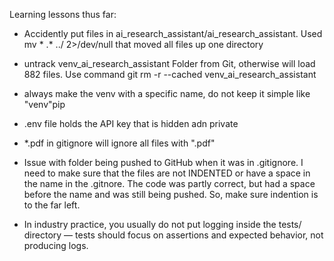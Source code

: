 Learning lessons thus far:

- Accidently put files in ai_research_assistant/ai_research_assistant. Used mv * .* ../ 2>/dev/null
that moved all files up one directory
- untrack venv_ai_research_assistant Folder from Git, otherwise will load 882 files. Use command git rm -r --cached venv_ai_research_assistant
- always make the venv with a specific name, do not keep it simple like "venv"pip
- .env file holds the API key that is hidden adn private
- *.pdf in gitignore will ignore all files with ".pdf"


- Issue with folder being pushed to GitHub when it was in .gitignore. I need to make sure that the files are not INDENTED or have a space in the name in the .gitnore. The code was partly correct, but had a space before the name and was still being pushed. So, make sure indention is to the far left.

- In industry practice, you usually do not put logging inside the tests/ directory — tests should focus on assertions and expected behavior, not producing logs.